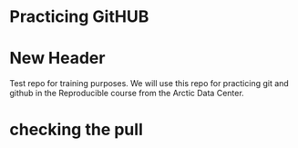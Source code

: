 
# Practicing GitHUB


# New Header

Test repo for training purposes.
We will use this repo for practicing git and github in the Reproducible course from the Arctic Data Center.


# checking the pull

